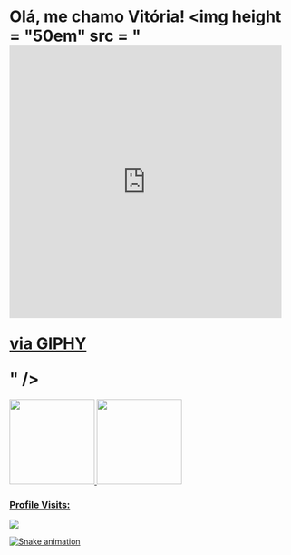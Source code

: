 # Olá, me chamo Vitória! <img height = "50em" src = "<iframe src="https://giphy.com/embed/Q6xFPLfzfsgKoKDV60" width="480" height="480" frameBorder="0" class="giphy-embed" allowFullScreen></iframe><p><a href="https://giphy.com/gifs/Q6xFPLfzfsgKoKDV60">via GIPHY</a></p>" />  
<div>  

  <a href="https://github.com/vitoriaisabel">
    
 
  <img height = "150em" src = "https://github-readme-stats.vercel.app/api?username=vitoria-F5&show_icons=true&theme=radical&include_all_commits=true&count_private=true" />
  <img height = "150em" src = "https://github-readme-stats.vercel.app/api/top-langs/?username=vitoria-F5&layout=compact&langs_count=16&theme=radical" />
    
### Profile Visits:
   
   <img src="https://profile-counter.glitch.me/vitoriaisabel/count.svg" />  
  
![Snake animation](https://github.com/leehxd/leehxd/blob/output/github-contribution-grid-snake.svg)
       
      
 </div>  
